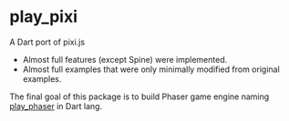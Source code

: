play_pixi
=========
A Dart port of pixi.js

* Almost full features (except Spine) were implemented.
* Almost full examples that were only minimally modified from original examples.

The final goal of this package is to build Phaser game engine naming [play_phaser][1] in Dart lang.

[1]: https://github.com/playif/play_phaser